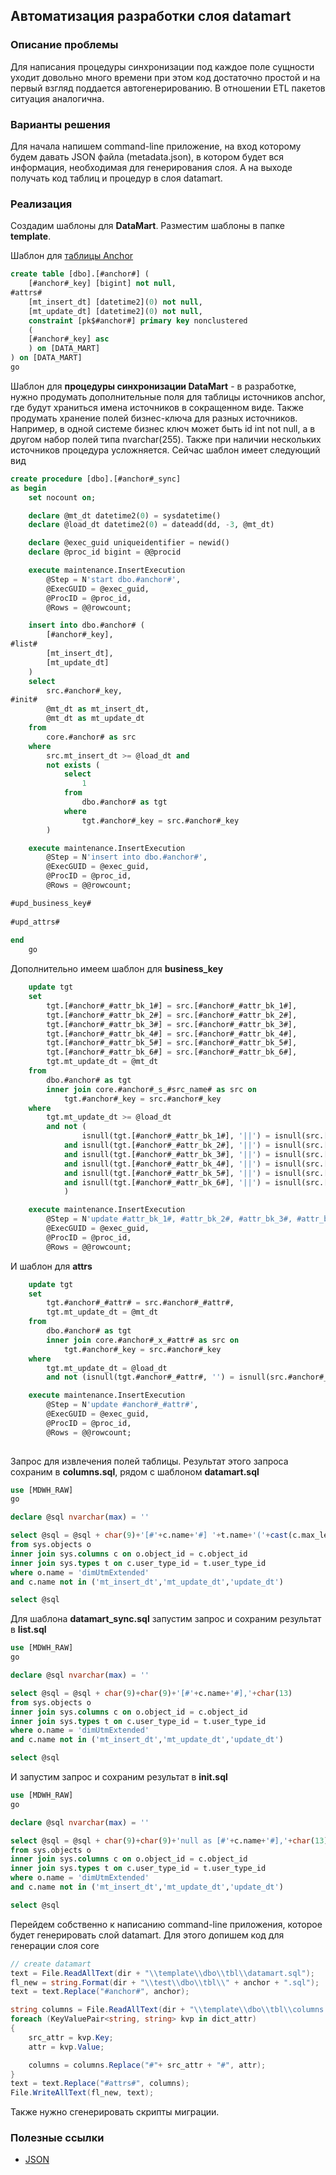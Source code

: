 ## Автоматизация разработки слоя datamart

### Описание проблемы

Для написания процедуры синхронизации под каждое поле сущности уходит довольно много времени при этом код достаточно простой и на первый взгляд поддается автогенерированию. В отношении ETL пакетов ситуация аналогична.

### Варианты решения 

Для начала напишем command-line приложение, на вход которому будем давать JSON файла (metadata.json), в котором будет вся информация, необходимая для генерирования слоя. А на выходе получать код таблиц и процедур в слоя datamart.

### Реализация

Создадим шаблоны для **DataMart**. Разместим шаблоны в папке **template**. 

Шаблон для [таблицы Anchor](./template/tbl/anchor.sql)

```sql
create table [dbo].[#anchor#] (
	[#anchor#_key] [bigint] not null,
#attrs#
	[mt_insert_dt] [datetime2](0) not null,
	[mt_update_dt] [datetime2](0) not null,
	constraint [pk$#anchor#] primary key nonclustered
	(
	[#anchor#_key] asc
	) on [DATA_MART]
) on [DATA_MART]
go
```

Шаблон для **процедуры синхронизации DataMart** - в разработке, нужно продумать дополнительные поля для таблицы источников anchor, где будут храниться имена источников в сокращенном виде. Также продумать хранение полей бизнес-ключа для разных источников. Например, в одной системе бизнес ключ может быть id int not null, а в другом набор полей типа nvarchar(255). Также при наличии нескольких источников процедура усложняется. Сейчас шаблон имеет следующий вид

```sql
create procedure [dbo].[#anchor#_sync]
as begin
	set nocount on;

	declare @mt_dt datetime2(0) = sysdatetime()
	declare @load_dt datetime2(0) = dateadd(dd, -3, @mt_dt)

	declare @exec_guid uniqueidentifier = newid()
	declare @proc_id bigint = @@procid

	execute maintenance.InsertExecution
		@Step = N'start dbo.#anchor#',
		@ExecGUID = @exec_guid,
		@ProcID = @proc_id,
		@Rows = @@rowcount;

	insert into dbo.#anchor# (
		[#anchor#_key],
#list#
		[mt_insert_dt],
		[mt_update_dt]
	)
	select
		src.#anchor#_key,
#init#
		@mt_dt as mt_insert_dt,
		@mt_dt as mt_update_dt
	from
		core.#anchor# as src
	where
		src.mt_insert_dt >= @load_dt and
		not exists (
			select
				1
			from
				dbo.#anchor# as tgt
			where
				tgt.#anchor#_key = src.#anchor#_key
		)

	execute maintenance.InsertExecution
		@Step = N'insert into dbo.#anchor#',
		@ExecGUID = @exec_guid,
		@ProcID = @proc_id,
		@Rows = @@rowcount;

#upd_business_key#
	
#upd_attrs#	
	
end
	go
```

Дополнительно имеем шаблон для **business_key**

```sql
	update tgt
	set
		tgt.[#anchor#_#attr_bk_1#] = src.[#anchor#_#attr_bk_1#],
		tgt.[#anchor#_#attr_bk_2#] = src.[#anchor#_#attr_bk_2#],
		tgt.[#anchor#_#attr_bk_3#] = src.[#anchor#_#attr_bk_3#],
		tgt.[#anchor#_#attr_bk_4#] = src.[#anchor#_#attr_bk_4#],
		tgt.[#anchor#_#attr_bk_5#] = src.[#anchor#_#attr_bk_5#],
		tgt.[#anchor#_#attr_bk_6#] = src.[#anchor#_#attr_bk_6#],
		tgt.mt_update_dt = @mt_dt
	from
		dbo.#anchor# as tgt
		inner join core.#anchor#_s_#src_name# as src on
			tgt.#anchor#_key = src.#anchor#_key
	where
		tgt.mt_update_dt >= @load_dt
		and not (
				isnull(tgt.[#anchor#_#attr_bk_1#], '||') = isnull(src.[#anchor#_#attr_bk_1#], '||')
			and isnull(tgt.[#anchor#_#attr_bk_2#], '||') = isnull(src.[#anchor#_#attr_bk_2#], '||')
			and isnull(tgt.[#anchor#_#attr_bk_3#], '||') = isnull(src.[#anchor#_#attr_bk_3#], '||')
			and isnull(tgt.[#anchor#_#attr_bk_4#], '||') = isnull(src.[#anchor#_#attr_bk_4#], '||')
			and isnull(tgt.[#anchor#_#attr_bk_5#], '||') = isnull(src.[#anchor#_#attr_bk_5#], '||')
			and isnull(tgt.[#anchor#_#attr_bk_6#], '||') = isnull(src.[#anchor#_#attr_bk_6#], '||')
			)

	execute maintenance.InsertExecution
		@Step = N'update #attr_bk_1#, #attr_bk_2#, #attr_bk_3#, #attr_bk_4#, #attr_bk_5#, #attr_bk_6#)',
		@ExecGUID = @exec_guid,
		@ProcID = @proc_id,
		@Rows = @@rowcount;
```

И шаблон для **attrs**

```sql
	update tgt
	set
		tgt.#anchor#_#attr# = src.#anchor#_#attr#,
		tgt.mt_update_dt = @mt_dt
	from
		dbo.#anchor# as tgt
		inner join core.#anchor#_x_#attr# as src on
			tgt.#anchor#_key = src.#anchor#_key
	where
		tgt.mt_update_dt = @load_dt
		and not (isnull(tgt.#anchor#_#attr#, '') = isnull(src.#anchor#_#attr#, ''))

	execute maintenance.InsertExecution
		@Step = N'update #anchor#_#attr#',
		@ExecGUID = @exec_guid,
		@ProcID = @proc_id,
		@Rows = @@rowcount;
		
```

Запрос для извлечения полей таблицы. Результат этого запроса сохраним в **columns.sql**, рядом с шаблоном **datamart.sql**

```sql
use [MDWH_RAW]
go

declare @sql nvarchar(max) = ''

select @sql = @sql + char(9)+'[#'+c.name+'#] '+t.name+'('+cast(c.max_length/2 as nvarchar)+'),'+char(13)
from sys.objects o
inner join sys.columns c on o.object_id = c.object_id
inner join sys.types t on c.user_type_id = t.user_type_id
where o.name = 'dimUtmExtended'
and c.name not in ('mt_insert_dt','mt_update_dt','update_dt')

select @sql
```

Для шаблона **datamart_sync.sql** запустим запрос и сохраним результат в **list.sql**

```sql
use [MDWH_RAW]
go

declare @sql nvarchar(max) = ''

select @sql = @sql + char(9)+char(9)+'[#'+c.name+'#],'+char(13)
from sys.objects o
inner join sys.columns c on o.object_id = c.object_id
inner join sys.types t on c.user_type_id = t.user_type_id
where o.name = 'dimUtmExtended'
and c.name not in ('mt_insert_dt','mt_update_dt','update_dt')

select @sql
```

И запустим запрос и сохраним результат в **init.sql**

```sql
use [MDWH_RAW]
go

declare @sql nvarchar(max) = ''

select @sql = @sql + char(9)+char(9)+'null as [#'+c.name+'#],'+char(13)
from sys.objects o
inner join sys.columns c on o.object_id = c.object_id
inner join sys.types t on c.user_type_id = t.user_type_id
where o.name = 'dimUtmExtended'
and c.name not in ('mt_insert_dt','mt_update_dt','update_dt')

select @sql
```

Перейдем собственно к написанию command-line приложения, которое будет генерировать слой datamart. Для этого допишем код для генерации слоя core 

```c#
// create datamart
text = File.ReadAllText(dir + "\\template\\dbo\\tbl\\datamart.sql");
fl_new = string.Format(dir + "\\test\\dbo\\tbl\\" + anchor + ".sql");
text = text.Replace("#anchor#", anchor);

string columns = File.ReadAllText(dir + "\\template\\dbo\\tbl\\columns.sql");
foreach (KeyValuePair<string, string> kvp in dict_attr)
{
    src_attr = kvp.Key;
    attr = kvp.Value;

    columns = columns.Replace("#"+ src_attr + "#", attr);
}
text = text.Replace("#attrs#", columns);
File.WriteAllText(fl_new, text);
```

Также нужно сгенерировать скрипты миграции. 

### Полезные ссылки

- [JSON](https://ru.wikipedia.org/wiki/JSON)